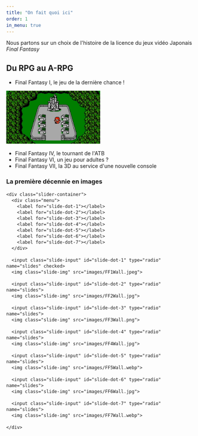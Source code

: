 ```yaml
---
title: "On fait quoi ici"
order: 1
in_menu: true
---
```

Nous partons sur un choix de l'histoire de la licence du jeux vidéo Japonais _Final Fantasy_ 

## Du RPG au A-RPG


- Final Fantasy I, le jeu de la dernière chance !

 <img src="images/FF1NES.jpg" width="50%" title="En avant pour une nouvelle épopée" alt="En avant pour une nouvelle épopée" data-title="font-size: 150%" > 
 
- Final Fantasy IV, le tournant de l'ATB
- Final Fantasy VI, un jeu pour adultes ?
- Final Fantasy VII, la 3D au service d'une nouvelle console 

### La première décennie en images 



    <div class="slider-container">
      <div class="menu">
        <label for="slide-dot-1"></label>
        <label for="slide-dot-2"></label>
        <label for="slide-dot-3"></label>
        <label for="slide-dot-4"></label>
        <label for="slide-dot-5"></label>
        <label for="slide-dot-6"></label>
        <label for="slide-dot-7"></label>
      </div>
      
      <input class="slide-input" id="slide-dot-1" type="radio" name="slides" checked>
      <img class="slide-img" src="images/FF1Wall.jpeg">

      <input class="slide-input" id="slide-dot-2" type="radio" name="slides">
      <img class="slide-img" src="images/FF2Wall.jpg">
      
      <input class="slide-input" id="slide-dot-3" type="radio" name="slides">
      <img class="slide-img" src="images/FF3Wall.png">

      <input class="slide-input" id="slide-dot-4" type="radio" name="slides">
      <img class="slide-img" src="images/FF4Wall.jpg">

      <input class="slide-input" id="slide-dot-5" type="radio" name="slides">
      <img class="slide-img" src="images/FF5Wall.webp">

      <input class="slide-input" id="slide-dot-6" type="radio" name="slides">
      <img class="slide-img" src="images/FF6Wall.jpg">

      <input class="slide-input" id="slide-dot-7" type="radio" name="slides">
      <img class="slide-img" src="images/FF7Wall.webp">

    </div> 